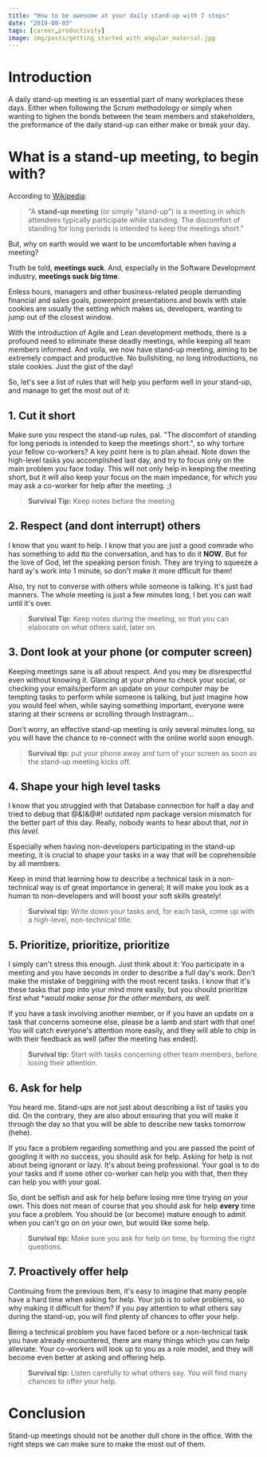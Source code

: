 ```yaml
---
title: "How to be awesome at your daily stand-up with 7 steps"
date: "2019-08-03"
tags: [career,productivity]
image: img/posts/getting_started_with_angular_material.jpg
---
```


# Introduction

A daily stand-up meeting is an essential part of many workplaces these days. Either when following the Scrum methodology or simply when wanting to tighen the bonds between the team members and stakeholders, the preformance of the daily stand-up can either make or break your day.

# What is a stand-up meeting, to begin with?

According to [Wikipedia](https://en.wikipedia.org/wiki/Stand-up_meeting):

>"A **stand-up meeting** (or simply "stand-up") is a meeting in which attendees typically participate while standing. The discomfort of standing for long periods is intended to keep the meetings short."

But, why on earth would we want to be uncomfortable when having a meeting?

Truth be told, **meetings suck**. And, especially in the Software Development industry, **meetings suck big time**.

Enless hours, managers and other business-related people demanding financial and sales goals, powerpoint presentations and bowls with stale cookies are usually the setting which makes us, developers, wanting to jump out of the closest window.

With the introduction of Agile and Lean development methods, there is a profound need to eliminate these deadly meetings, while keeping all team members informed. And voila, we now have stand-up meeting, aiming to be extremely compact and productive. No bullshiting, no long introductions, no stale cookies. Just the gist of the day!

So, let's see a list of rules that will help you perform well in your stand-up, and manage to get the most out of it:

## 1. Cut it short
Make sure you respect the stand-up rules, pal. "The discomfort of standing for long periods is intended to keep the meetings short.", so why torture your fellow co-workers? 
A key point here is to plan ahead. Note down the high-level tasks you accomplished last day, and try to focus only on the main problem you face today. 
This will not only help in keeping the meeting short, but it will also keep your focus on the main impedance, for which you may ask a co-worker for help after the meeting. ;)

> **Survival Tip:** Keep notes before the meeting


## 2. Respect (and dont interrupt) others

I know that you want to help. I know that you are just a good comrade who has something to add tto the conversation, and has to do it **NOW**. 
But for the love of God, let the speaking person finish. They are trying to squeeze a hard ay's work into 1 minute, so don't make it more dfficult for them! 

Also, try not to converse with others while someone is talking. It's just bad manners. The whole meeting is just a few minutes long, I bet you can wait until it's over.

> **Survival Tip:** Keep notes during the meeting, so that you can elaborate on what others said, later on.

## 3. Dont look at your phone (or computer screen)

Keeping meetings sane is all about respect. And you mey be disrespectful even without knowing it. Glancing at your phone to check your social, or checking your emails/perform an update on your computer may be tempting tasks to perform while someone is talking, but just imagine how you would feel when, while saying something important, everyone were staring at their screens or scrolling through Instragram...

Don't worry, an effective stand-up meeting is only several minutes long, so you will have the chance to re-connect with the online world soon enough.

> **Survival tip:** put your phone away and turn of your screen as soon as the stand-up meeting kicks off.

## 4. Shape your high level tasks

I know that you struggled with that Database connection for half a day and tried to debug that @&)&@#! outdated npm package version mismatch for the better part of this day.
Really, nobody wants to hear about that, *not in this level*. 

Especially when having non-developers participating in the stand-up meeting, it is crucial to shape your tasks in a way that will be coprehensible by all members.

Keep in mind that learning how to describe a technical task in a non-technical way is of great importance in general; 
It will make you look as a human to non-developers and will boost your soft skills greately!

>**Survival tip:** Write down your tasks and, for each task, come up with a high-level, non-technical title.

## 5. Prioritize, prioritize, prioritize

I simply can't stress this enough. Just think about it: You participate in a meeting and you have seconds in order to describe a full day's work. 
Don't make the mistake of beggining with the most recent tasks. I know that it's these tasks that pop into your mind more easily, but you should prioritize first what **would make sense for the other members, as well*.

If you have a task involving another member, or if you have an update on a task that concerns someone else, please be a lamb and start with that one!
You will catch everyone's attention more easily, and they will able to chip in with their feedback as well (after the meeting has ended).

>**Survival tip:** Start with tasks concerning other team members, before losing their attention.

## 6. Ask for help

You heard me. Stand-ups are not just about describing a list of tasks you did. On the contrary, they are also about ensuring that you will make it through the day so that you will be able to describe new tasks tomorrow (hehe).

If you face a problem regarding something and you are passed the point of googling it with no success, you should ask for help. Asking for help is not about being ignorant or lazy. It's about being professional. Your goal is to do your tasks and if some other co-worker can help you with that, then they can help you with your goal.

So, dont be selfish and ask for help before losing mre time trying on your own. This does not mean of course that you should ask for help **every** time you face a problem. You should be (or become) mature enough to admit when you can't go on on your own, but would like some help.

>**Survival tip:** Make sure you ask for help on time, by forming the right questions.

## 7. Proactively offer help

Continuing from the previous item, it's easy to imagine that many people have a hard time when asking for help. Your job is to solve problems, so why making it difficult for them? If you pay attention to what others say during the stand-up, you will find plenty of chances to offer your help.

Being a technical problem you have faced before or a non-technical task you have already encountered, there are many things which you can help alleviate. Your co-workers will look up to you as a role model, and they will become even better at asking and offering help.

>**Survival tip:** Listen carefully to what others say. You will find many chances to offer your help.

# Conclusion
Stand-up meetings should not be another dull chore in the office. With the right steps we can make sure to make the most out of them.

